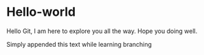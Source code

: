 # Hello-world
Hello Git, I am here to explore you all the way. Hope you doing well.

Simply appended this text while learning branching

